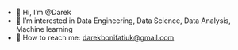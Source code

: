 - 👋 Hi, I’m @Darek
- 👀 I’m interested in Data Engineering, Data Science, Data Analysis, Machine learning
- 🌱 How to reach me: darekbonifatiuk@gmail.com

<!---
DarekB2/DarekB2 is a ✨ special ✨ repository because its `README.md` (this file) appears on your GitHub profile.
You can click the Preview link to take a look at your changes.
--->
